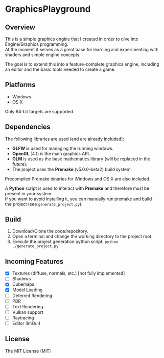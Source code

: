 # GraphicsPlayground

## Overview
This is a simple graphics engine that I created in order to dive into Engine/Graphics programming. \
At the moment it serves as a great base for learning and experimenting with shaders and simple engine concepts.

The goal is to extend this into a feature-complete graphics engine, including an editor and the basic tools needed to create a game.

## Platforms
* Windows
* OS X

Only 64-bit targets are supported.

## Dependencies
The following libraries are used (and are already included):
* **GLFW** is used for managing the running windows.
* **OpenGL** (4.1) is the main graphics API.
* **GLM** is used as the base mathematics library (will be replaced in the future).
* The project uses the **Premake** (v5.0.0-beta2) build system.

Precompiled Premake binaries for Windows and OS X are also included.

A **Python** script is used to interact with **Premake** and therefore must be present in your system. \
If you want to avoid installing it, you can manually run premake and build the project (see  `generate_project.py`).

## Build
1. Download/Clone the code/repository.
2. Open a terminal and change the working directory to the project root.
3. Execute the project generation python script: `python ./generate_project.py` 

## Incoming Features
- [x] Textures (diffuse, normals, etc.) [not fully implemented]
- [ ] Shadows
- [x] Cubemaps
- [x] Model Loading
- [ ] Deferred Rendering
- [ ] PBR
- [ ] Text Rendering
- [ ] Vulkan support
- [ ] Raytracing
- [ ] Editor (ImGui)

## License
The MIT License (MIT) 
